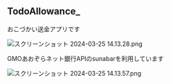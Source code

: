 ## TodoAllowance_

おこづかい送金アプリです

![スクリーンショット 2024-03-25 14.13.28.png](%E7%84%A1%E9%A1%8C%20ca1a9ee0f36e4a308c9aa552b51c1bfe/%25E3%2582%25B9%25E3%2582%25AF%25E3%2583%25AA%25E3%2583%25BC%25E3%2583%25B3%25E3%2582%25B7%25E3%2583%25A7%25E3%2583%2583%25E3%2583%2588_2024-03-25_14.13.28.png)

GMOあおぞらネット銀行APIのsunabarを利用しています

![スクリーンショット 2024-03-25 14.13.57.png](%E7%84%A1%E9%A1%8C%20ca1a9ee0f36e4a308c9aa552b51c1bfe/%25E3%2582%25B9%25E3%2582%25AF%25E3%2583%25AA%25E3%2583%25BC%25E3%2583%25B3%25E3%2582%25B7%25E3%2583%25A7%25E3%2583%2583%25E3%2583%2588_2024-03-25_14.13.57.png)
